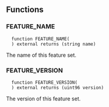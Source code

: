 


## Functions
### FEATURE_NAME
```solidity
  function FEATURE_NAME(
  ) external returns (string name)
```
The name of this feature set.



### FEATURE_VERSION
```solidity
  function FEATURE_VERSION(
  ) external returns (uint96 version)
```
The version of this feature set.



